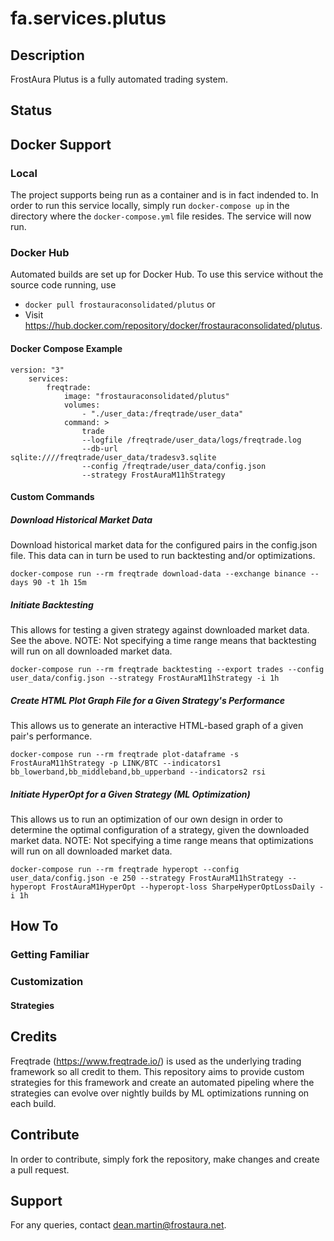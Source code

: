 # fa.services.plutus
## Description
FrostAura Plutus is a fully automated trading system.
## Status

## Docker Support
### Local
The project supports being run as a container and is in fact indended to. In order to run this service locally, simply run `docker-compose up` in the directory where the `docker-compose.yml` file resides. The service will now run.
### Docker Hub
Automated builds are set up for Docker Hub. To use this service without the source code running, use
- `docker pull frostauraconsolidated/plutus` or 
- Visit https://hub.docker.com/repository/docker/frostauraconsolidated/plutus.
#### Docker Compose Example
    version: "3"
        services:
            freqtrade:
                image: "frostauraconsolidated/plutus"
                volumes:
                    - "./user_data:/freqtrade/user_data"
                command: >
                    trade
                    --logfile /freqtrade/user_data/logs/freqtrade.log
                    --db-url sqlite:////freqtrade/user_data/tradesv3.sqlite
                    --config /freqtrade/user_data/config.json
                    --strategy FrostAuraM11hStrategy
#### Custom Commands
##### Download Historical Market Data
Download historical market data for the configured pairs in the config.json file. This data can in turn be used to run backtesting and/or optimizations.

    docker-compose run --rm freqtrade download-data --exchange binance --days 90 -t 1h 15m
##### Initiate Backtesting
This allows for testing a given strategy against downloaded market data. See the above. NOTE: Not specifying a time range means that backtesting will run on all downloaded market data.

    docker-compose run --rm freqtrade backtesting --export trades --config user_data/config.json --strategy FrostAuraM11hStrategy -i 1h
##### Create HTML Plot Graph File for a Given Strategy's Performance
This allows us to generate an interactive HTML-based graph of a given pair's performance.

    docker-compose run --rm freqtrade plot-dataframe -s FrostAuraM11hStrategy -p LINK/BTC --indicators1 bb_lowerband,bb_middleband,bb_upperband --indicators2 rsi
##### Initiate HyperOpt for a Given Strategy (ML Optimization)
 This allows us to run an optimization of our own design in order to determine the optimal configuration of a strategy, given the downloaded market data. NOTE: Not specifying a time range means that optimizations will run on all downloaded market data.

    docker-compose run --rm freqtrade hyperopt --config user_data/config.json -e 250 --strategy FrostAuraM11hStrategy --hyperopt FrostAuraM1HyperOpt --hyperopt-loss SharpeHyperOptLossDaily -i 1h

## How To
### Getting Familiar

### Customization

#### Strategies

## Credits
Freqtrade (https://www.freqtrade.io/) is used as the underlying trading framework so all credit to them. This repository aims to provide custom strategies for this framework and create an automated pipeling where the strategies can evolve over nightly builds by ML optimizations running on each build.

## Contribute
In order to contribute, simply fork the repository, make changes and create a pull request.

## Support
For any queries, contact dean.martin@frostaura.net.
